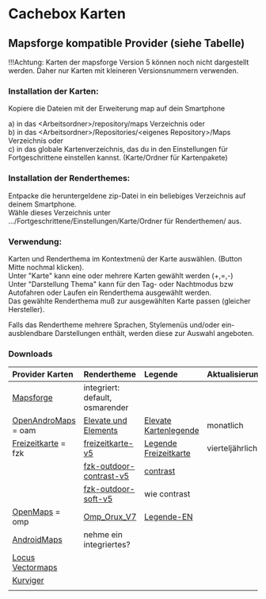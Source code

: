 # Cachebox Karten
## Mapsforge kompatible Provider (siehe Tabelle)
!!!Achtung: Karten der mapsforge Version 5 können noch nicht dargestellt werden. Daher nur Karten mit kleineren Versionsnummern verwenden.
 
### Installation der Karten:
Kopiere die Dateien mit der Erweiterung map auf dein Smartphone

a) in das &lt;Arbeitsordner&gt;/repository/maps Verzeichnis oder  
b) in das &lt;Arbeitsordner&gt;/Repositories/&lt;eigenes Repository&gt;/Maps Verzeichnis oder  
c) in das globale Kartenverzeichnis, das du in den Einstellungen für Fortgeschrittene einstellen kannst. (Karte/Ordner für Kartenpakete)  

### Installation der Renderthemes:
Entpacke die heruntergeldene zip-Datei in ein beliebiges Verzeichnis auf deinem Smartphone.  
Wähle dieses Verzeichnis unter .../Fortgeschrittene/Einstellungen/Karte/Ordner für Renderthemen/ aus.

### Verwendung:
Karten und Renderthema im Kontextmenü der Karte auswählen. (Button Mitte nochmal klicken).   
Unter "Karte" kann eine oder mehrere Karten gewählt werden (+,=,-)  
Unter "Darstellung Thema" kann für den Tag- oder Nachtmodus bzw Autofahren oder Laufen ein Renderthema ausgewählt werden.  
Das gewählte Renderthema muß zur ausgewählten Karte passen (gleicher Hersteller).  

Falls das Rendertheme mehrere Sprachen, Stylemenüs und/oder ein-ausblendbare Darstellungen enthält, werden diese zur Auswahl angeboten.  

### Downloads
|Provider Karten              | Rendertheme                 | Legende                     | Aktualisierung              |
|:----------------------------|:----------------------------|:----------------------------|:----------------------------|
|[Mapsforge](http://download.mapsforge.org/)|integriert: default, osmarender|||
|[OpenAndroMaps](https://www.openandromaps.org/downloads) = oam |[Elevate und Elements](https://www.openandromaps.org/wp-content/users/tobias/Elevate4.zip)|[Elevate Kartenlegende](https://www.openandromaps.org/wp-content/users/tobias/Elevate_Kartenlegende.pdf)|monatlich|
| [Freizeitkarte](http://www.freizeitkarte-osm.de/android/de/index.html) = fzk|[freizeitkarte-v5](http://download.freizeitkarte-osm.de/android/latest/freizeitkarte-v5.zip)|[Legende Freizeitkarte](http://www.freizeitkarte-osm.de/android/de/legende-freizeitkarte.html)|vierteljährlich|
||[fzk-outdoor-contrast-v5](http://download.freizeitkarte-osm.de/android/latest/fzk-outdoor-contrast-v5.zip)|[contrast](http://www.freizeitkarte-osm.de/android/de/legende-outdoor-contrast.html)||
||[fzk-outdoor-soft-v5](http://download.freizeitkarte-osm.de/android/latest/fzk-outdoor-soft-v5.zip)|wie contrast||
|[OpenMaps](http://openmaps.eu/mapsforgedownload) = omp         |[Omp_Orux_V7](http://openmaps.eu/renderthemes/Omp_Orux_V7.zip)|[Legende-EN](http://openmaps.eu/renderthemes/maplegend_EN.pdf)||
|[AndroidMaps](https://www.androidmaps.co.uk)                   |nehme ein integriertes?                                                   |                             |                 |
|[Locus Vectormaps](http://www.locusvectormaps.com/)            |                                      |                                   |                             |                 |
|[Kurviger](https://offline-maps.kurviger.de)                   |                                      |                                   |                             |                 |
|                                                               |                                      |                                   |                             |                 |

